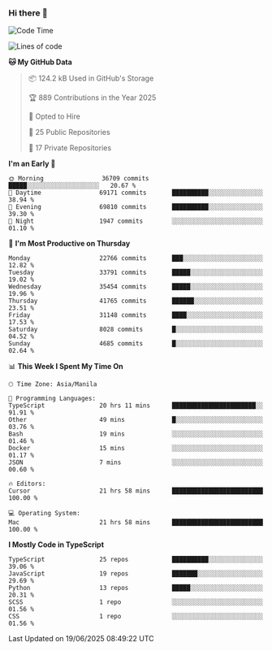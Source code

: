 ### Hi there 👋

<!--START_SECTION:waka-->
![Code Time](http://img.shields.io/badge/Code%20Time-1%2C853%20hrs%2047%20mins-blue)

![Lines of code](https://img.shields.io/badge/From%20Hello%20World%20I%27ve%20Written-67.0%20million%20lines%20of%20code-blue)

**🐱 My GitHub Data** 

> 📦 124.2 kB Used in GitHub's Storage 
 > 
> 🏆 889 Contributions in the Year 2025
 > 
> 💼 Opted to Hire
 > 
> 📜 25 Public Repositories 
 > 
> 🔑 17 Private Repositories 
 > 
**I'm an Early 🐤** 

```text
🌞 Morning                36709 commits       █████░░░░░░░░░░░░░░░░░░░░   20.67 % 
🌆 Daytime                69171 commits       ██████████░░░░░░░░░░░░░░░   38.94 % 
🌃 Evening                69810 commits       ██████████░░░░░░░░░░░░░░░   39.30 % 
🌙 Night                  1947 commits        ░░░░░░░░░░░░░░░░░░░░░░░░░   01.10 % 
```
📅 **I'm Most Productive on Thursday** 

```text
Monday                   22766 commits       ███░░░░░░░░░░░░░░░░░░░░░░   12.82 % 
Tuesday                  33791 commits       █████░░░░░░░░░░░░░░░░░░░░   19.02 % 
Wednesday                35454 commits       █████░░░░░░░░░░░░░░░░░░░░   19.96 % 
Thursday                 41765 commits       ██████░░░░░░░░░░░░░░░░░░░   23.51 % 
Friday                   31148 commits       ████░░░░░░░░░░░░░░░░░░░░░   17.53 % 
Saturday                 8028 commits        █░░░░░░░░░░░░░░░░░░░░░░░░   04.52 % 
Sunday                   4685 commits        █░░░░░░░░░░░░░░░░░░░░░░░░   02.64 % 
```


📊 **This Week I Spent My Time On** 

```text
🕑︎ Time Zone: Asia/Manila

💬 Programming Languages: 
TypeScript               20 hrs 11 mins      ███████████████████████░░   91.91 % 
Other                    49 mins             █░░░░░░░░░░░░░░░░░░░░░░░░   03.76 % 
Bash                     19 mins             ░░░░░░░░░░░░░░░░░░░░░░░░░   01.46 % 
Docker                   15 mins             ░░░░░░░░░░░░░░░░░░░░░░░░░   01.17 % 
JSON                     7 mins              ░░░░░░░░░░░░░░░░░░░░░░░░░   00.60 % 

🔥 Editors: 
Cursor                   21 hrs 58 mins      █████████████████████████   100.00 % 

💻 Operating System: 
Mac                      21 hrs 58 mins      █████████████████████████   100.00 % 
```

**I Mostly Code in TypeScript** 

```text
TypeScript               25 repos            ██████████░░░░░░░░░░░░░░░   39.06 % 
JavaScript               19 repos            ███████░░░░░░░░░░░░░░░░░░   29.69 % 
Python                   13 repos            █████░░░░░░░░░░░░░░░░░░░░   20.31 % 
SCSS                     1 repo              ░░░░░░░░░░░░░░░░░░░░░░░░░   01.56 % 
CSS                      1 repo              ░░░░░░░░░░░░░░░░░░░░░░░░░   01.56 % 
```




 Last Updated on 19/06/2025 08:49:22 UTC
<!--END_SECTION:waka-->
